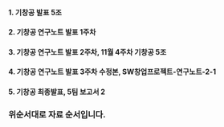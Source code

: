 #### 1. 기창공 발표 5조
#### 2. 기창공 연구노트 발표 1주차
#### 3. 기창공 연구노트 발표 2주차, 11월 4주차 기창공 5조
#### 4. 기창공 연구노트 발표 3주차 수정본, SW창업프로젝트-연구노트-2-1
#### 5. 기창공 최종발표, 5팀 보고서 2

### 위순서대로 자료 순서입니다.
